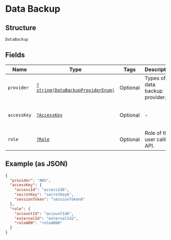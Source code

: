 
# Data Backup

## Structure

`DataBackup`

## Fields

| Name | Type | Tags | Description | Getter | Setter |
|  --- | --- | --- | --- | --- | --- |
| `provider` | [`?string(DataBackupProviderEnum)`](../../doc/models/data-backup-provider-enum.md) | Optional | Types of data backup provider. | getProvider(): ?string | setProvider(?string provider): void |
| `accessKey` | [`?AccessKey`](../../doc/models/access-key.md) | Optional | - | getAccessKey(): ?AccessKey | setAccessKey(?AccessKey accessKey): void |
| `role` | [`?Role`](../../doc/models/role.md) | Optional | Role of the user calling API. | getRole(): ?Role | setRole(?Role role): void |

## Example (as JSON)

```json
{
  "provider": "AWS",
  "accessKey": {
    "accessId": "accessId6",
    "secretKey": "secretKey6",
    "sessionToken": "sessionToken8"
  },
  "role": {
    "accountId": "accountId6",
    "externalId": "externalId2",
    "roleARN": "roleARN8"
  }
}
```

